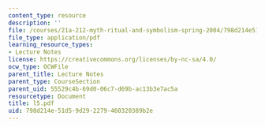 ```yaml
---
content_type: resource
description: ''
file: /courses/21a-212-myth-ritual-and-symbolism-spring-2004/798d214e51d59d292279460320389b2e_l5.pdf
file_type: application/pdf
learning_resource_types:
- Lecture Notes
license: https://creativecommons.org/licenses/by-nc-sa/4.0/
ocw_type: OCWFile
parent_title: Lecture Notes
parent_type: CourseSection
parent_uid: 55529c4b-69d0-06c7-d69b-ac13b3e7ac5a
resourcetype: Document
title: l5.pdf
uid: 798d214e-51d5-9d29-2279-460320389b2e
---
```

